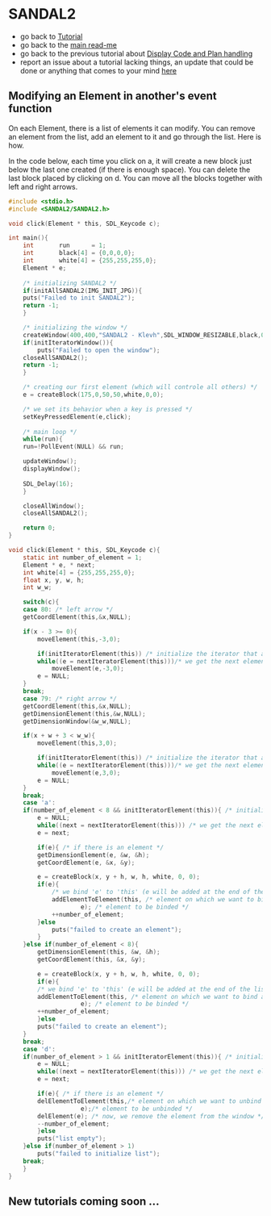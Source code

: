 # SANDAL2

* go back to [Tutorial](Tutorial.md)
* go back to the [main read-me](../README.md)
* go back to the previous tutorial about [Display Code and Plan handling](dc_plan.md)
* report an issue about a tutorial lacking things, an update that could be done or anything that comes to your mind [here](https://github.com/Klevh/SANDAL2/issues/new)

## Modifying an Element in another's event function

On each Element, there is a list of elements it can modify. You can remove an element from the list, add an element to it and go through the list. Here is how.

In the code below, each time you click on a, it will create a new block just below the last one created (if there is enough space). You can delete the last block placed by clicking on d. You can move all the blocks together with left and right arrows.

```c
#include <stdio.h>
#include <SANDAL2/SANDAL2.h>

void click(Element * this, SDL_Keycode c);

int main(){
    int       run      = 1;
    int       black[4] = {0,0,0,0};
    int       white[4] = {255,255,255,0};
    Element * e;
  
    /* initializing SANDAL2 */
    if(initAllSANDAL2(IMG_INIT_JPG)){
	puts("Failed to init SANDAL2");
	return -1;
    }

    /* initializing the window */
    createWindow(400,400,"SANDAL2 - Klevh",SDL_WINDOW_RESIZABLE,black,0);
    if(initIteratorWindow()){
        puts("Failed to open the window");
	closeAllSANDAL2();
	return -1;
    }

    /* creating our first element (which will controle all others) */
    e = createBlock(175,0,50,50,white,0,0);

    /* we set its behavior when a key is pressed */
    setKeyPressedElement(e,click);
    
    /* main loop */
    while(run){
	run=!PollEvent(NULL) && run;

	updateWindow();
	displayWindow();
	
	SDL_Delay(16);
    }

    closeAllWindow();
    closeAllSANDAL2();

    return 0;
}

void click(Element * this, SDL_Keycode c){
    static int number_of_element = 1;
    Element * e, * next;
    int white[4] = {255,255,255,0};
    float x, y, w, h;
    int w_w;

    switch(c){
    case 80: /* left arrow */
	getCoordElement(this,&x,NULL);

	if(x - 3 >= 0){
	    moveElement(this,-3,0);

	    if(initIteratorElement(this)) /* initialize the iterator that allows to go through the list of binded objects to 'this' */
		while((e = nextIteratorElement(this)))/* we get the next element binded to 'this' in 'next', if there is no element left, next will have the value NULL */
		    moveElement(e,-3,0);
	    e = NULL;
	}
	break;
    case 79: /* right arrow */
	getCoordElement(this,&x,NULL);
	getDimensionElement(this,&w,NULL);
	getDimensionWindow(&w_w,NULL);

	if(x + w + 3 < w_w){
	    moveElement(this,3,0);

	    if(initIteratorElement(this)) /* initialize the iterator that allows to go through the list of binded objects to 'this' */
		while((e = nextIteratorElement(this)))/* we get the next element binded to 'this' in 'next', if there is no element left, next will have the value NULL */
		    moveElement(e,3,0);
	    e = NULL;
	}
	break;
    case 'a':
	if(number_of_element < 8 && initIteratorElement(this)){ /* initialize the iterator that allows to go through the list of binded objects to 'this' */
	    e = NULL;
	    while((next = nextIteratorElement(this))) /* we get the next element binded to 'this' in 'next', if there is no element left, next will have the value NULL */
		e = next;

	    if(e){ /* if there is an element */
		getDimensionElement(e, &w, &h);
		getCoordElement(e, &x, &y);

		e = createBlock(x, y + h, w, h, white, 0, 0);
		if(e){
		    /* we bind 'e' to 'this' (e will be added at the end of the list) */
		    addElementToElement(this, /* element on which we want to bind another element */
					e); /* element to be binded */
		    ++number_of_element;
		}else
		    puts("failed to create an element");
	    }
	}else if(number_of_element < 8){
	    getDimensionElement(this, &w, &h);
	    getCoordElement(this, &x, &y);

	    e = createBlock(x, y + h, w, h, white, 0, 0);
	    if(e){
		/* we bind 'e' to 'this' (e will be added at the end of the list) */
		addElementToElement(this, /* element on which we want to bind another element */
				    e); /* element to be binded */
		++number_of_element;
	    }else
		puts("failed to create an element");
	}
	break;
    case 'd':
	if(number_of_element > 1 && initIteratorElement(this)){ /* initialize the iterator that allows to go through the list of binded objects to 'this' */
	    e = NULL;
	    while((next = nextIteratorElement(this))) /* we get the next element binded to 'this' in 'next', if there is no element left, next will have the value NULL */
		e = next;

	    if(e){ /* if there is an element */
		delElementToElement(this,/* element on which we want to unbind another element */
				    e);/* element to be unbinded */
		delElement(e); /* now, we remove the element from the window */
		--number_of_element;
	    }else
		puts("list empty");
	}else if(number_of_element > 1)
	    puts("failed to initialize list");
	break;
    }
}
```

## New tutorials coming soon ...